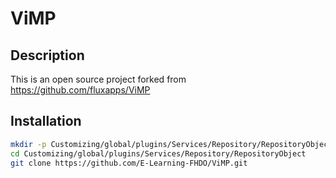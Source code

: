 ViMP
============

## Description
This is an open source project forked from https://github.com/fluxapps/ViMP

## Installation
```bash
mkdir -p Customizing/global/plugins/Services/Repository/RepositoryObject
cd Customizing/global/plugins/Services/Repository/RepositoryObject
git clone https://github.com/E-Learning-FHDO/ViMP.git
```

